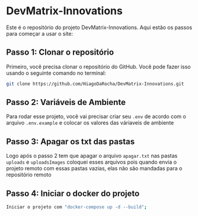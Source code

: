 # DevMatrix-Innovations

Este é o repositório do projeto DevMatrix-Innovations. Aqui estão os passos para começar a usar o site:

## Passo 1: Clonar o repositório

Primeiro, você precisa clonar o repositório do GitHub. Você pode fazer isso usando o seguinte comando no terminal:

```bash
git clone https://github.com/HiagoDaRocha/DevMatrix-Innovations.git
```

## Passo 2: Variáveis de Ambiente

Para rodar esse projeto, você vai precisar criar seu `.env` de acordo com o arquivo `.env.example` e colocar os valores das váriaveis de ambiente 

## Passo 3: Apagar os txt das pastas 

Logo após o passo 2 tem que apagar o arquivo `apagar.txt` nas pastas `uploads` e `uploadsImages` coloquei esses arquivos pois quando envia o projeto remoto com essas pastas vazias, elas não são mandadas para o repositório remoto

## Passo 4: Iniciar o docker do projeto
```bash
Iniciar o projeto com "docker-compose up -d --build";
```